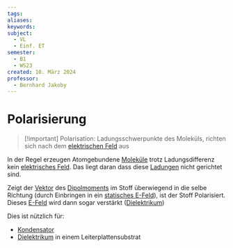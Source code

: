 ```yaml
---
tags: 
aliases: 
keywords: 
subject:
  - VL
  - Einf. ET
semester:
  - B1
  - WS23
created: 10. März 2024
professor:
  - Bernhard Jakoby
---
```

 

# Polarisierung

> [!important] Polarisation: Ladungsschwerpunkte des Moleküls, richten sich nach dem [elektrischen Feld](Elektrisches%20Feld.md) aus

In der Regel erzeugen Atomgebundene [Moleküle](Atombindung.md) trotz Ladungsdifferenz kein [elektrisches Feld](../Elektrotechnik/Elektrisches%20Feld.md). Das liegt daran dass diese [Ladungen](../Elektrotechnik/elektrische%20Ladung.md) nicht gerichtet sind.

Zeigt der [Vektor](../Mathematik/mathe%20(3)/Vektor.md) des [Dipolmoments](Dipol%20(Chemie).md) im Stoff überwiegend in die selbe Richtung (durch Einbringen in ein [statisches E-Feld](../Elektrotechnik/Statisches%20E-Feld.md)), ist der Stoff Polarisiert. Dieses [E-Feld](../Elektrotechnik/Elektrisches%20Feld.md) wird dann sogar verstärkt ([Dielektrikum](../Elektrotechnik/Dielektrikum.md))

Dies ist nützlich für:
- [Kondensator](../Elektrotechnik/Kapazität.md) 
- [Dielektrikum](../Elektrotechnik/Dielektrikum.md) in einem Leiterplattensubstrat